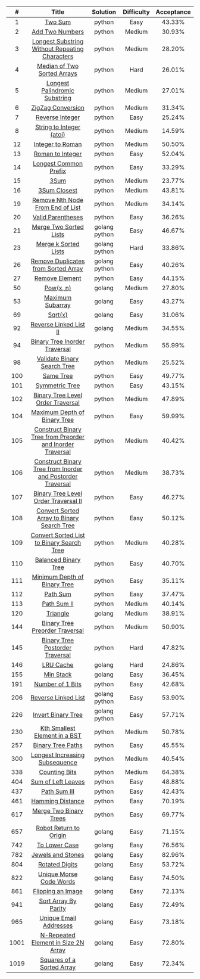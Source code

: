 <p align="center">
    <img src="https://img.shields.io/badge/Solved/Total-64/978-green.svg?style=flat-square" alt="">
    <img src="https://img.shields.io/badge/Hard-4-blue.svg?style=flat-square" alt="">
    <img src="https://img.shields.io/badge/Medium-23-blue.svg?style=flat-square" alt="">
    <img src="https://img.shields.io/badge/Easy-37-blue.svg?style=flat-square" alt="">
</p>

| #  | Title | Solution  | Difficulty | Acceptance
|:--:|:-----:|:---------:|:----:|:----:|
| 1 | [Two Sum](./1-two-sum/README.md) |  python  | Easy | 43.33% |
| 2 | [Add Two Numbers](./2-add-two-numbers/README.md) |  python  | Medium | 30.93% |
| 3 | [Longest Substring Without Repeating Characters](./3-longest-substring-without-repeating-characters/README.md) |  python  | Medium | 28.20% |
| 4 | [Median of Two Sorted Arrays](./4-median-of-two-sorted-arrays/README.md) |  python  | Hard | 26.01% |
| 5 | [Longest Palindromic Substring](./5-longest-palindromic-substring/README.md) |  python  | Medium | 27.01% |
| 6 | [ZigZag Conversion](./6-zigzag-conversion/README.md) |  python  | Medium | 31.34% |
| 7 | [Reverse Integer](./7-reverse-integer/README.md) |  python  | Easy | 25.24% |
| 8 | [String to Integer (atoi)](./8-string-to-integer-atoi/README.md) |  python  | Medium | 14.59% |
| 12 | [Integer to Roman](./12-integer-to-roman/README.md) |  python  | Medium | 50.50% |
| 13 | [Roman to Integer](./13-roman-to-integer/README.md) |  python  | Easy | 52.04% |
| 14 | [Longest Common Prefix](./14-longest-common-prefix/README.md) |  python  | Easy | 33.29% |
| 15 | [3Sum](./15-3sum/README.md) |  python  | Medium | 23.77% |
| 16 | [3Sum Closest](./16-3sum-closest/README.md) |  python  | Medium | 43.81% |
| 19 | [Remove Nth Node From End of List](./19-remove-nth-node-from-end-of-list/README.md) |  python  | Medium | 34.14% |
| 20 | [Valid Parentheses](./20-valid-parentheses/README.md) |  python  | Easy | 36.26% |
| 21 | [Merge Two Sorted Lists](./21-merge-two-sorted-lists/README.md) |  golang  python  | Easy | 46.67% |
| 23 | [Merge k Sorted Lists](./23-merge-k-sorted-lists/README.md) |  golang  python  | Hard | 33.86% |
| 26 | [Remove Duplicates from Sorted Array](./26-remove-duplicates-from-sorted-array/README.md) |  golang  python  | Easy | 40.26% |
| 27 | [Remove Element](./27-remove-element/README.md) |  python  | Easy | 44.15% |
| 50 | [Pow(x, n)](./50-powx-n/README.md) |  golang  | Medium | 27.80% |
| 53 | [Maximum Subarray](./53-maximum-subarray/README.md) |  golang  | Easy | 43.27% |
| 69 | [Sqrt(x)](./69-sqrtx/README.md) |  golang  | Easy | 31.06% |
| 92 | [Reverse Linked List II](./92-reverse-linked-list-ii/README.md) |  golang  | Medium | 34.55% |
| 94 | [Binary Tree Inorder Traversal](./94-binary-tree-inorder-traversal/README.md) |  python  | Medium | 55.99% |
| 98 | [Validate Binary Search Tree](./98-validate-binary-search-tree/README.md) |  python  | Medium | 25.52% |
| 100 | [Same Tree](./100-same-tree/README.md) |  python  | Easy | 49.77% |
| 101 | [Symmetric Tree](./101-symmetric-tree/README.md) |  python  | Easy | 43.15% |
| 102 | [Binary Tree Level Order Traversal](./102-binary-tree-level-order-traversal/README.md) |  python  | Medium | 47.89% |
| 104 | [Maximum Depth of Binary Tree](./104-maximum-depth-of-binary-tree/README.md) |  python  | Easy | 59.99% |
| 105 | [Construct Binary Tree from Preorder and Inorder Traversal](./105-construct-binary-tree-from-preorder-and-inorder-traversal/README.md) |  python  | Medium | 40.42% |
| 106 | [Construct Binary Tree from Inorder and Postorder Traversal](./106-construct-binary-tree-from-inorder-and-postorder-traversal/README.md) |  python  | Medium | 38.73% |
| 107 | [Binary Tree Level Order Traversal II](./107-binary-tree-level-order-traversal-ii/README.md) |  python  | Easy | 46.27% |
| 108 | [Convert Sorted Array to Binary Search Tree](./108-convert-sorted-array-to-binary-search-tree/README.md) |  python  | Easy | 50.12% |
| 109 | [Convert Sorted List to Binary Search Tree](./109-convert-sorted-list-to-binary-search-tree/README.md) |  python  | Medium | 40.28% |
| 110 | [Balanced Binary Tree](./110-balanced-binary-tree/README.md) |  python  | Easy | 40.70% |
| 111 | [Minimum Depth of Binary Tree](./111-minimum-depth-of-binary-tree/README.md) |  python  | Easy | 35.11% |
| 112 | [Path Sum](./112-path-sum/README.md) |  python  | Easy | 37.47% |
| 113 | [Path Sum II](./113-path-sum-ii/README.md) |  python  | Medium | 40.14% |
| 120 | [Triangle](./120-triangle/README.md) |  golang  | Medium | 38.91% |
| 144 | [Binary Tree Preorder Traversal](./144-binary-tree-preorder-traversal/README.md) |  python  | Medium | 50.90% |
| 145 | [Binary Tree Postorder Traversal](./145-binary-tree-postorder-traversal/README.md) |  python  | Hard | 47.82% |
| 146 | [LRU Cache](./146-lru-cache/README.md) |  golang  | Hard | 24.86% |
| 155 | [Min Stack](./155-min-stack/README.md) |  golang  | Easy | 36.45% |
| 191 | [Number of 1 Bits](./191-number-of-1-bits/README.md) |  python  | Easy | 42.68% |
| 206 | [Reverse Linked List](./206-reverse-linked-list/README.md) |  golang  python  | Easy | 53.90% |
| 226 | [Invert Binary Tree](./226-invert-binary-tree/README.md) |  golang  python  | Easy | 57.71% |
| 230 | [Kth Smallest Element in a BST](./230-kth-smallest-element-in-a-bst/README.md) |  python  | Medium | 50.78% |
| 257 | [Binary Tree Paths](./257-binary-tree-paths/README.md) |  python  | Easy | 45.55% |
| 300 | [Longest Increasing Subsequence](./300-longest-increasing-subsequence/README.md) |  python  | Medium | 40.54% |
| 338 | [Counting Bits](./338-counting-bits/README.md) |  python  | Medium | 64.38% |
| 404 | [Sum of Left Leaves](./404-sum-of-left-leaves/README.md) |  python  | Easy | 48.88% |
| 437 | [Path Sum III](./437-path-sum-iii/README.md) |  python  | Easy | 42.43% |
| 461 | [Hamming Distance](./461-hamming-distance/README.md) |  python  | Easy | 70.19% |
| 617 | [Merge Two Binary Trees](./617-merge-two-binary-trees/README.md) |  python  | Easy | 69.77% |
| 657 | [Robot Return to Origin](./657-robot-return-to-origin/README.md) |  golang  | Easy | 71.15% |
| 742 | [To Lower Case](./742-to-lower-case/README.md) |  golang  | Easy | 76.56% |
| 782 | [Jewels and Stones](./782-jewels-and-stones/README.md) |  golang  | Easy | 82.96% |
| 804 | [Rotated Digits](./804-rotated-digits/README.md) |  golang  | Easy | 53.72% |
| 822 | [Unique Morse Code Words](./822-unique-morse-code-words/README.md) |  golang  | Easy | 74.50% |
| 861 | [Flipping an Image](./861-flipping-an-image/README.md) |  golang  | Easy | 72.13% |
| 941 | [Sort Array By Parity](./941-sort-array-by-parity/README.md) |  golang  | Easy | 72.49% |
| 965 | [Unique Email Addresses](./965-unique-email-addresses/README.md) |  golang  | Easy | 73.18% |
| 1001 | [N-Repeated Element in Size 2N Array](./1001-n-repeated-element-in-size-2n-array/README.md) |  golang  | Easy | 72.80% |
| 1019 | [Squares of a Sorted Array](./1019-squares-of-a-sorted-array/README.md) |  golang  | Easy | 72.34% |